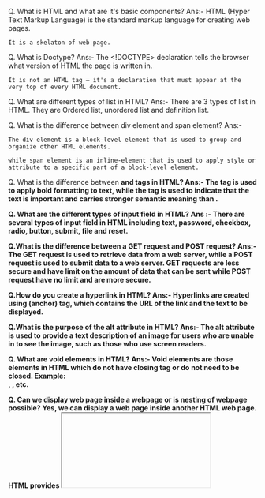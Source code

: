 Q. What is HTML and what are it's basic components?
Ans:-
    HTML (Hyper Text Markup Language) is the standard markup language for creating web pages.

    It is a skelaton of web page.

Q. What is Doctype?
Ans:-
    The <!DOCTYPE> declaration tells the browser what version of HTML the page is written in.

    It is not an HTML tag — it's a declaration that must appear at the very top of every HTML document.

Q. What are different types of list in HTML?
Ans:-
    There are 3 types of list in HTML. They are Ordered list, unordered list and definition list.

Q. What is the difference between div element and span element?
Ans:-

    The div element is a block-level element that is used to group and organize other HTML elements.
    
    while span element is an inline-element that is used to apply style or attribute to a specific part of a block-level element.

Q. What is the difference between <b> and <strong> tags in HTML?
Ans:-
    The <B> tag is used to apply bold formatting to text, while the <strong> tag is used to indicate that the text is important and carries stronger semantic meaning than <b>.

Q. What are the different types of input field in HTML?
Ans :-
    There are several types of input field in HTML including text, password, checkbox, radio, button, submit, file and reset.

Q.What is the difference between a GET request and POST request?
Ans:-
    The GET request is used to retrieve data from a web server, while a POST request is used to submit data to a web server. GET requests are less secure and have limit on the amount of data that can be sent while POST request have no limit and are more secure.

Q.How do you create a hyperlink in HTML?
Ans:-
    Hyperlinks are created using <a>(anchor) tag, which contains the URL of the link and the text to be displayed.

Q.What is the purpose of the alt attribute in HTML?
Ans:-
    The alt attribute is used to provide a text description of an image for users who are unable in to see the image, such as those who use screen readers.

Q. What are void elements in HTML?
Ans:-
    Void elements are those elements in HTML which do not have closing tag or do not need to be closed. Example: <br />, <img />, etc.

Q. Can we display web page inside a webpage or is nesting of webpage possible?
Yes, we can display a web page inside another HTML web page. HTML provides <iframe> tag using which we can achieve this functionality.

Q. What is the difference between <link> tag and <a> tag?
Ans:-
    The anchor tag <a> is used to create a hyperlink to another web page or to a certain part of a web page and these links are clickable, whereas, link tag <link> defines a link between a document and external resource and these are not clickable.

Q. What are some of the advantages of HTML5 over its previous versions?
Ans:-
    Some advantages of HTML5 are:

    It has multi media support
    Improved performance (faster loading)
    Better accessibility

Q. What is the canvas element in HTML5?
Ans:-
  The <canvas> element is a container that is used to draw graphics on the web page using scripting language like javascript.

Q. What is an HTML form?
Ans:-
    HTML form is a section of a web page that allows users to input and submit data to the server.

Q. What is the difference between HTML form's "action" and "method" attributes?
Ans:-
    The "action" attribute specifies the URL to which the form data is submitted, while the "method" attribute specifies the HTTP method when submitting the form data(either "GET" or "POST").

Q. What would happen if there is no text between the HTML tags?
Ans:-
    There would be nothing to format if there is not text present between the tags. Therefore, nothing will appear on the screen. Tags without closing tag like <img> do not require any text between them.

Q. What is the purpose of <head> tag?
Ans:-
    The <head> tag in HTML is used to provide metadata about document, such as title of page, links and other information that is not directly displayed on the web page. This information is used by browser and search engine to understand the content and structure of the web page.

Q. What is the purpose of the <meta> tag in HTML?
Ans:-
    The <meta> tag is used to provide additional information about the webpage, such as author, keywords, description which is used by search engines to understand the content of the page.

Q. What is the purpose of the <script> tag in HTML?
Ans:-
    The <script> tag is either used to embed client-side script(Javascript), or it points to an external script file through the src attribute.

Q. What is the purpose of the viewport meta tag?
Ans:-
    Viewport meta tag lets us control the width and scaling of the viewport so that it's sized correctly on all devices.

Q. What is the purpose of the <noscript> tag in HTML?
Ans:-
    The <noscript> tag in used to display text for those browsers which does not support script tag or the browser disabled the script by user.

Q. What is the purpose of the <fieldset> tag in HTML?
Ans:-
    Fieldset is used to group related elements in a form. The <fieldset> tag draws a box around the related elements.

Q. what is the difference between HTML tag and HTML element?
Ans:-
    HTML tag is just opening or closing entity. For example <p> and </p> are called HTML tags.

    HTML element consists of opening tag, closing tag and content(optional for content-less tags). For example: <p> This is the content </p>, this complete thing is called HTML element.

Q. How do you change the color of bullets?
Ans:-
    The color of the bullet is always the color of the first text of the list. So, if we can change the color of the bullets by changing the color of the text.

Q. What will happen if we don't put <!Doctype HTML> tag?
Ans:-
    If we don't put <!Doctype HTML> tag, the browser will not be able to identify that it is an HTML document and HTML5 tags will not function properly.

Q. What is HTML5 web storage?
Ans:-
    HTML5 Web Storage is a mechanism in modern web browsers that allows web applications to store data locally within the user's browser. It provides two storage options: Local Storage and Session Storage.

Q. What is the use of "target" attribute in HTML?
Ans:-
    The "target" attribute is used to specify where to open the linked document when the user clicks on the hyperlink.

Q. What is the use of "em" tag?
Ans:-
    The "em" tag is a semantic tag which is used to apply emphasis to a word or phrase within a paragraph.

    Example: The sentence "I really enjoyed cycling" could be written using the "em" tag to emphasize the word "really": "I <em>really </em> enjoyed the concert last night."

Q. What is the purpose of <header> tag?
Ans:-
    The <header> tag is used to defined the header section of a webpage which includes site logo, navigation menu, and other introductory content.

Q. What is the purpose of <nav> tag?
Ans:-
    The <nav> tag used to define a section of a webpage that contains links to other pages or sections of the current page.

Q. What is the purpose of <main> tag?
Ans:-
    The <main> tag is used to define the main content of a webpage, where the most important information is displayed.

Q. What is the purpose of <article> tag?
Ans:-
    The <article> tag is used to define a self-contained piece of content, such as a blog post, news article, or product review.

Q.What is the purpose of <section> tag?
Ans:-
    The <section> tag is used to group together related content and can be thought of as a container for content.

Q.What is the purpose of <aside> tag?
Ans:-
    The <aside> tag is used to define content that is related to the main content of a webpage, but is not directly part of it. It is often used to provide additional information to the main content.

Q.What is the purpose of <footer> tag?
Ans:-
    The <footer> tag is used to define the footer section of a webpage which contains copyright information, contact details, and other legal content.

Q.What is the purpose of <figure> tag?
Ans:-
    The <figure> tag is used to group together media content, such as images or video with their associated captions or explanatory text.

Q.What is the purpose of <figcaption> tag?
Ans:-
    The <figcaption> is used to define the caption or description of a media that is contained within a <figure> tag.

Q.What is the purpose of <blockquote> tag?
Ans:-
    The <blockquote> tag is used to indicate that a section of text is being quoted from another source. It is used to highlight a particularly important quote.

Q.What is <datalist> tag?
Ans:-
    The <datalist> tag is new addition to HTML5, and it is used to provide a list of pre-defined options for an input field. It allows us to create dropdown list of options.

Q.What is the use of <option> tag?
Ans:-
    The <option> tag is used to define an option in a dropdown list. The 'value' attribute in <option> tag is specifies the value of the option that will be submitted when the form is submitted.

Q.How can you make an image clickable in html?
Ans:-
    To make an image clickable, we have to use anchor tag with the image tag nested inside it and specify where we want to be directed to in "href" attribute when image in click.

Q. Details about all tags used in HTML table.
Ans:-
    Tag Name	          Definition
    <table>	            Defines a table
    <caption>	        Defines a title or caption for a table
    <thead>	            Defines the header of a table
    <tbody>	            Defines the body of a table
    <tfoot>	            Defines the footer of a table
    <tr>	            Defines a row in a table
    <th>	            Defines a header cell in a table
    <td>	            Defines a standard cell in a table
    <colgroup>	        Defines a group of columns in a table
    <col>	            Specifies column properties for each column within <colgroup>
    <caption>	        Defines a title or caption for a table


Q. HTML table attributes.
Ans:-

Attribute	                                                       Description
border	                Specifies the width of the border around the table.
cellpadding	            Specifies the amount of padding to be added to the cells in the table.
cellspacing	            Specifies the amount of space to be added between cells in the table.
width	                Specifies the width of the table.
height	                Specifies the height of the table.
align	                Specifies the horizontal alignment of the table within its containing element. Possible values are left, center, right, and justify.
valign	                Specifies the vertical alignment of the table within its containing element. Possible values are top, middle, bottom, and baseline.
bgcolor	                Specifies the background color of the table.
bordercolor	            Specifies the color of the border around the table.
border-collapse	        Specifies whether the borders of the cells in the table should be collapsed into a single border or not. Possible values are collapse and separate. Default is separate.
border-spacing	        Specifies the amount of space to be added between the cells in the table when the border-collapse property is set to separate.
caption	                Specifies the title or caption of the table.
caption-side	        Specifies the side of the table on which to place the caption. Possible values are top, bottom, left, and right. Default is top.
empty-cells	            Specifies whether or not to display borders around empty cells in the table. Possible values are show and hide. Default is show.
frame	                Specifies which sides of the table should have borders. Possible values are void, above, below, hsides, vsides, lhs, rhs, and box.
rules	                Specifies which parts of the table's border should be shown. Possible values are none, groups, rows, cols, and all. Default is none.
summary	                Specifies a summary of the contents of the table.
dir	                    Specifies the direction of the table's text. Possible values are ltr (left-to-right) and rtl (right-to-left).

Q. What is the purpose of the "data-*" attribute in HTML?
Ans:-
    The data=* attribute allows us to store additional information about an HTML element that is not otherwise displayed on the page, but may be useful to scripts that interact with the page.

Q. What is the purpose of <legend> tag?
Ans:-
    The <legend> tag provides semantic caption or title for a <fieldset> element. It is optional but better for better to have for accessibility.

Q. What are HTML entities?
Ans:-
    HTML entities are codes used to represent special characters in HTML that cannot be easily typed or displayed. Example: &amp represents (&)

Q.What is the purpose of the <picture> element in HTML5, and how is it used to optimize images?
Ans:-
    The <picture> element in HTML5 is used to provide multiple versions of an image at different resolutions or sizes, and allows the browser to choose the best version to display based on the user's device and viewport size.

Q. Video Tag
Ans:-
    The <video> tag is used to embed video content in a document, such as a movie clip or other video streams.

Q. audio tag
Ans:-
    The HTML <audio> element is used to play an audio file on a web page.

Q. Playing a YouTube Video in HTML
Ans:-
    using <iframe> element

    ex:-
        <iframe width="420" height="315"
            src="https://www.youtube.com/embed/tgbNymZ7vqY">
        </iframe>

Q. Which html tag is used to show the hidden content of javaScript.
Ans:- style="display: none;

Q. How to blink a number in web page using html tag?
Ans:-
        <style>
            .blink {
                animation: blink-animation 1s steps(2, start) infinite;
                color: red;
                font-size: 40px;
                font-weight: bold;
            }
            @keyframes blink-animation {
                to {
                    visibility: hidden;
                }
            }
        </style>






